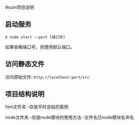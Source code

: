 #sum项目说明

## 启动服务

```
$ node start --port [端口号]
```
如果省略端口号，则使用默认端口。

## 访问静态文件

访问原始文件: `http://localhost:port/src`


## 项目结构说明
htm文件夹
-存放平时总结的案例

node文件夹
-存放node模块的使用方法
-文件名已node模块名命名